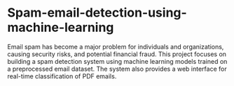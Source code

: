 # Spam-email-detection-using-machine-learning
Email spam has become a major problem for individuals and organizations, causing security risks, and potential financial fraud. This project focuses on building a spam detection system using machine learning models trained on a preprocessed email dataset. The system also provides a web interface for real-time classification of PDF emails.
